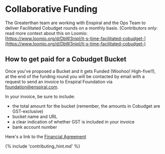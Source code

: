 # Collaborative Funding

The Greaterthan team are working with Enspiral and the Ops Team to deliver Facilitated Cobudget rounds on a monthly basis. (Contributors only: read more context about this on Loomio: [https://www.loomio.org/d/DbW3nipl/it-s-time-facilitated-cobudget-](https://www.loomio.org/d/DbW3nipl/it-s-time-facilitated-cobudget-)

## How to get paid for a Cobudget Bucket

Once you've proposed a Bucket and it gets Funded (Woohoo! High-five!!), at the end of the funding round you will be contacted by email with a request to send an invoice to Enspiral Foundation via foundation@enspiral.com.

In your invoice, be sure to include:
* the total amount for the bucket (remember, the amounts in Cobudget are GST-exclusive)
* bucket name and URL
* a clear indication of whether GST is included in your invoice
* bank account number

Here's a link to the [Financial Agreement](/agreements/financial.html)

{% include 'contributing_hint.md' %}

